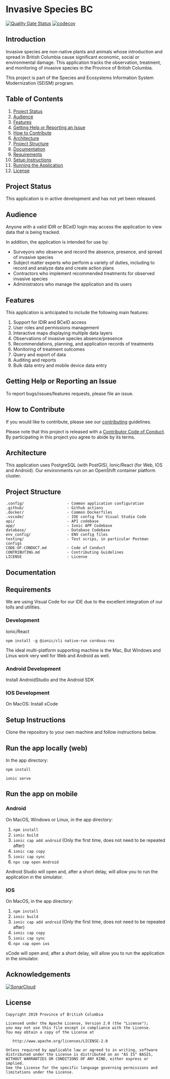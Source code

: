 # Invasive Species BC

[![Quality Gate Status](https://sonarcloud.io/api/project_badges/measure?project=bcgov_invasivesbc&metric=alert_status)](https://sonarcloud.io/dashboard?id=bcgov_invasivesbc) [![codecov](https://codecov.io/gh/bcgov/invasivesbc/branch/dev/graph/badge.svg)](https://codecov.io/gh/bcgov/invasivesbc)

## Introduction

Invasive species are non-native plants and animals whose introduction and spread in British Columbia cause significant economic, social or environmental damage. This application tracks the observation, treatment, and monitoring of invasive species in the Province of British Columbia.

This project is part of the Species and Ecosystems Information System Modernization (SEISM) program.

## Table of Contents

1. [Project Status](#project-status)
1. [Audience](#audience)
1. [Features](#features)
1. [Getting Help or Reporting an Issue](#getting-help-or-reporting-an-issue)
1. [How to Contribute](#how-to-contribute)
1. [Architecture](#architecture)
1. [Project Structure](#project-structure)
1. [Documentation](#documentation)
1. [Requirements](#requirements)
1. [Setup Instructions](#setup-instructions)
1. [Running the Application](#running-the-application)
1. [License](#license)

## Project Status

This application is in active development and has not yet been released.

## Audience

Anyone with a valid IDIR or BCeID login may access the application to view data that is being tracked.

In addition, the application is intended for use by:

* Surveyors who observe and record the absence, presence, and spread of invasive species
* Subject matter experts who perform a variety of duties, including to record and analyze data and create action plans
* Contractors who implement recommended treatments for observed invasive species
* Administrators who manage the application and its users

## Features

This application is anticipated to include the following main features:

1. Support for IDIR and BCeID access
1. User roles and permissions management
1. Interactive maps displaying multiple data layers
1. Observations of invasive species absence/presence
1. Recommendations, planning, and application records of treatments
1. Monitoring of treatment outcomes
1. Query and export of data
1. Auditing and reports
1. Bulk data entry and mobile device data entry

## Getting Help or Reporting an Issue

To report bugs/issues/features requests, please file an issue.

## How to Contribute

If you would like to contribute, please see our [contributing](CONTRIBUTING.md) guidelines.

Please note that this project is released with a [Contributor Code of Conduct](CODE-OF-CONDUCT.md). By participating in this project you agree to abide by its terms.

## Architecture

This application uses PostgreSQL (with PostGIS), Ionic/React (for Web, IOS and Android). Our environments run on an OpenShift container platform cluster.

## Project Structure

    .config/                   - Common application configuration
    .github/                   - Github actions
    .docker/                   - Common Dockerfiles 
    .vscode/                   - IDE config for Visual Studio Code
    api/                       - API codebase
    app/                       - Ionic APP Codebase
    database/                  - Database Codebase
    env_config/                - ENV config files
    testing/                   - Test scrips, in particular Postman configs
    CODE-OF-CONDUCT.md         - Code of Conduct
    CONTRIBUTING.md            - Contributing Guidelines
    LICENSE                    - License

## Documentation

## Requirements

We are using Visual Code for our IDE due to the excellent integration of our tolls and utilities.

### Development

Ionic/React

```
npm install -g @ionic/cli native-run cordova-res
```

The ideal multi-platform supporting machine is the Mac, But Windows and Linus work very well for Web and Android as well.

### Android Development

Install AndroidStudio and the Android SDK

### IOS Development

On MacOS: Install xCode


## Setup Instructions

Clone the repository to your own machine and follow instructions below.

## Run the app locally (web)

In the app directory:

```
npm install

ionic serve
```

## Run the app on mobile

### Android

On MacOS, Windows or Linux, in the app directory:

1. `npm install`
2. `ionic build`
3. `ionic cap add android` (Only the first time, does not need to be repeated after)
4. `ionic cap copy`
5. `ionic cap sync`
6. `npx cap open Android`

Android Studio will open and, after a short delay, will allow you to run the application in the simulator.


### IOS

On MacOS, in the app directory:

1. `npm install`
2. `ionic build`
3. `ionic cap add android` (Only the first time, does not need to be repeated after)
4. `ionic cap copy`
5. `ionic cap sync`
6. `npx cap open ios`

xCode will open and, after a short delay, will allow you to run the application in the simulator.


## Acknowledgements

[![SonarCloud](https://sonarcloud.io/images/project_badges/sonarcloud-black.svg)]()

## License

    Copyright 2019 Province of British Columbia

    Licensed under the Apache License, Version 2.0 (the "License");
    you may not use this file except in compliance with the License.
    You may obtain a copy of the License at

       http://www.apache.org/licenses/LICENSE-2.0

    Unless required by applicable law or agreed to in writing, software
    distributed under the License is distributed on an "AS IS" BASIS,
    WITHOUT WARRANTIES OR CONDITIONS OF ANY KIND, either express or implied.
    See the License for the specific language governing permissions and
    limitations under the License.
